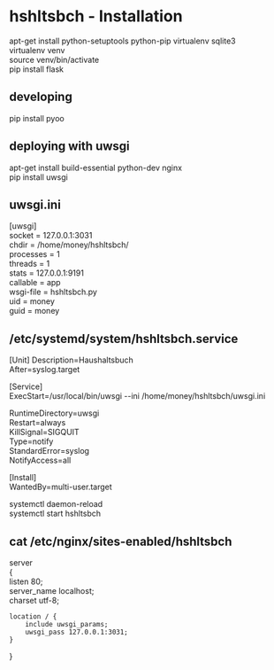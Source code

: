 # hshltsbch - Installation

apt-get install python-setuptools python-pip virtualenv sqlite3  
virtualenv venv  
source venv/bin/activate  
pip install flask  

## developing   
pip install pyoo   

## deploying with uwsgi
apt-get install build-essential python-dev nginx  
pip install uwsgi  

## uwsgi.ini 
[uwsgi]  
socket = 127.0.0.1:3031  
chdir = /home/money/hshltsbch/  
processes = 1  
threads = 1  
stats = 127.0.0.1:9191  
callable = app  
wsgi-file = hshltsbch.py  
uid = money  
guid = money  


## /etc/systemd/system/hshltsbch.service  
[Unit] 
Description=Haushaltsbuch   
After=syslog.target  

[Service]  
ExecStart=/usr/local/bin/uwsgi --ini /home/money/hshltsbch/uwsgi.ini  

RuntimeDirectory=uwsgi  
Restart=always  
KillSignal=SIGQUIT  
Type=notify  
StandardError=syslog  
NotifyAccess=all  

[Install]  
WantedBy=multi-user.target  


systemctl daemon-reload  
systemctl start hshltsbch  

## cat /etc/nginx/sites-enabled/hshltsbch 
server  
{  
    listen          80;  
    server_name     localhost;  
    charset         utf-8;  
       
    location / {  
        include uwsgi_params;  
        uwsgi_pass 127.0.0.1:3031;  
    }  
} 


